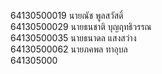 64130500019 นายณัช พูลสวัสดิ์ <br>
64130500029 นายธนชาติ บุญฤทธิวรรณ  <br>
64130500035 นายธนาดล แสงสว่าง <br>
64130500062 นายภคพล ทาอุบล <br>
641305000

